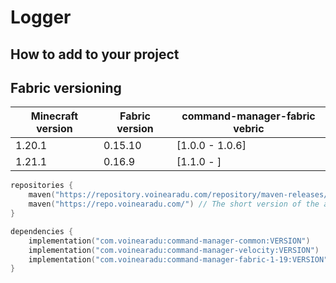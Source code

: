 # Logger

## How to add to your project

## Fabric versioning

| Minecraft version | Fabric version | command-manager-fabric vebric |
|-------------------|----------------|-------------------------------|
| 1.20.1            | 0.15.10        | [1.0.0 - 1.0.6]               |
| 1.21.1            | 0.16.9         | [1.1.0 - ]                    |

```kotlin
repositories {
    maven("https://repository.voinearadu.com/repository/maven-releases/")
    maven("https://repo.voinearadu.com/") // The short version of the above (might be slower on high latency connections)
}

dependencies {
    implementation("com.voinearadu:command-manager-common:VERSION")
    implementation("com.voinearadu:command-manager-velocity:VERSION")
    implementation("com.voinearadu:command-manager-fabric-1-19:VERSION")
}
```
